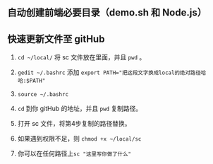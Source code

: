 ## 自动创建前端必要目录（demo.sh 和 Node.js）


## 快速更新文件至 gitHub

1. `cd ~/local/` 将 sc 文件放在里面，并且 `pwd` 。

4. `gedit ~/.bashrc` 添加 `export PATH="把这段文字换成local的绝对路径哈哈:$PATH"`

3. `source ~/.bashrc`

2. `cd` 到你 gitHub 的地址，并且 `pwd` 复制路径。

3. 打开 sc 文件，将第4步复制的路径替换。

4. 如果遇到权限不足，则 `chmod +x ~/local/sc`

4. 你可以在任何路径上`sc "这里写你做了什么"`

	




